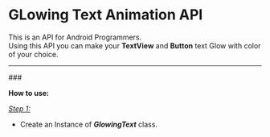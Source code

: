 # GLowing Text Animation API

<p>This is an API for Android Programmers.<br /> 
Using this API you can make your <b>TextView</b> and <b>Button</b> text Glow with color of your choice.
</p>

<hr />

###<p><b>How to use:</b></p>
<u><i>Step 1:</i></u>
* Create an Instance of <b><i>GlowingText</i></b> class.